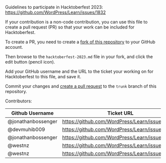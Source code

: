 Guidelines to participate in Hacktoberfest 2023: https://github.com/WordPress/Learn/issues/1832

If your contribution is a non-code contribution, you can use this file to create a pull request (PR) so that your work can be included for Hacktoberfest.

To create a PR, you need to create a [fork of this repository](https://docs.github.com/en/get-started/quickstart/fork-a-repo) to your GitHub account.

Then browse to the `hacktoberfest-2023.md` file in your fork, and click the edit button (pencil icon).

Add your GitHub username and the URL to the ticket your working on for Hacktoberfest to this file, and save it.

Commit your changes and [create a pull request](https://docs.github.com/en/get-started/quickstart/creating-a-pull-request) to the `trunk` branch of this repository.

Contributors:

| Github Username | Ticket URL|
|-----------------|-----------|
| @jonathanbossenger | https://github.com/WordPress/Learn/issues/806 |
| @devmuhib009 | https://github.com/WordPress/Learn/issues/1882 |
| @jonathanbossenger | https://github.com/WordPress/Learn/issues/1893 |
| @westnz| https://github.com/WordPress/Learn/issues/455 |
| @westnz | https://github.com/WordPress/Learn/issues/1896 |